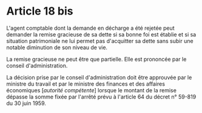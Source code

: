 # Article 18 bis

L'agent comptable dont la demande en décharge a été rejetée peut demander la remise gracieuse de sa dette si sa bonne foi est établie et si sa situation patrimoniale ne lui permet pas d'acquitter sa dette sans subir une notable diminution de son niveau de vie.

La remise gracieuse ne peut être que partielle. Elle est prononcée par le conseil d'administration.

La décision prise par le conseil d'administration doit être approuvée par le ministre du travail et par le ministre des finances et des affaires économiques [*autorité compétente*] lorsque le montant de la remise dépasse la somme fixée par l'arrêté prévu à l'article 64 du décret n° 59-819 du 30 juin 1959.
